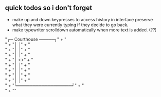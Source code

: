 ## quick todos so i don't forget 


- make up and down keypresses to access history in interface preserve what they were currently typing if they decide to go back.
- make typewriter scrolldown automatically when more text is added. (??)

"┌─ Courthouse ─────┐" + "<br>" +
"│                  │" + "<br>" +
"│                  │" + "<br>" +
"│                  │" + "<br>" +
"│                  ↔" + "<br>" +
"│                  │" + "<br>" +
"│                  │" + "<br>" +
"│                  │" + "<br>" +
"│                  │" + "<br>" +
"╘══════════════════╛" + "<br>" +
""



